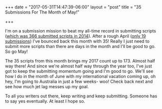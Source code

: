 +++
date = "2017-05-31T14:47:39-06:00"
layout = "post"
title = "35 Submissions For The Month of May!"

+++

I'm on a submission mission to beat my all-time record in submitting scripts ([which was 366 submitted scripts in 2014](https://rachelbublitz.com/2015/01/05/2014-submission-mission-365submissionchallenge/)). After a rough April ([only 19 submissions](https://rachelbublitz.com/2017/05/01/april-submission-tally/)) I've bounced back this month with 35! Really I just need to submit more scripts than there are days in the month and I'll be good to go. So go May!

The 35 scripts from this month brings my 2017 count up to 173. Almost half way there! And since we're almost half way through the year too, I've just got to keep the submitting momentum going and I'm good to go. We'll see how I do in the month of June with my international vacation coming up, oh hey, I'm going to Australia in just a few weeks- woo! Check back next and see how much jet lag messes up my goal. 

To all you writers out there, keep writing and keep submitting. Someone has to say yes eventually. At least I hope so.